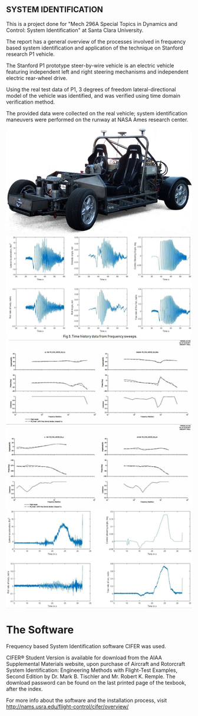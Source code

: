 ## SYSTEM IDENTIFICATION

This is a project done for "Mech 296A Special Topics in Dynamics and Control: System Identification" at Santa Clara University.

  The report has a general overview of the processes involved in frequency based system identification and application of the technique on Stanford research P1 vehicle.
  
  The Stanford P1 prototype steer-by-wire vehicle is an electric vehicle featuring independent left and right steering mechanisms and independent electric rear-wheel drive.

  Using the real test data of P1, 3 degrees of freedom lateral-directional model of the vehicle was identified, and was verified using time domain verification method.
  
  The provided data were collected on the real vehicle; system identification maneuvers were performed on the runway at NASA Ames research center.
  
  ![Alt text](stanford_p1.jpg)
  ![Alt text](the_data.PNG)
  ![Alt text](statespace_vs_identified_freq_1.PNG)
  ![Alt text](statespace_vs_identified_freq_2.PNG)
  ![Alt text](time_domain_verification.PNG)
  
  # The Software
  
   Frequency based System Identification software CIFER was used.
    
   CIFER® Student Version is available for download from the AIAA Supplemental Materials website, upon purchase of Aircraft and Rotorcraft System Identification: Engineering Methods with Flight-Test Examples, Second Edition by Dr. Mark B. Tischler and Mr. Robert K. Remple. The download password can be found on the last printed page of the texbook, after the index.
    
   For more info about the software and the installation process, visit http://nams.usra.edu/flight-control/cifer/overview/
